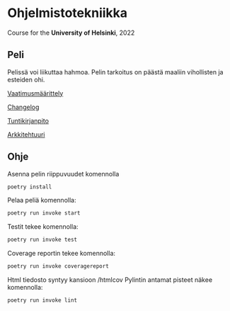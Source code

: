 # Ohjelmistotekniikka
Course for the **University of Helsinki**, 2022 
## Peli
Pelissä voi liikuttaa hahmoa. Pelin tarkoitus on päästä maaliin vihollisten ja esteiden ohi.

[Vaatimusmäärittely](https://github.com/msslotboom/ot-harjoitustyo/blob/master/dokumentaatio/vaatimusmaarittely.md)

[Changelog](https://github.com/msslotboom/ot-harjoitustyo/blob/master/harjoitustyo/changelog.md)

[Tuntikirjanpito](https://github.com/msslotboom/ot-harjoitustyo/blob/master/dokumentaatio/tuntikirjanpito.md)

[Arkkitehtuuri](https://github.com/msslotboom/ot-harjoitustyo/blob/master/dokumentaatio/arkkitehtuuri.md)

## Ohje

Asenna pelin riippuvuudet komennolla
```bash
poetry install
```
Pelaa peliä komennolla:
```bash
poetry run invoke start
```
Testit tekee komennolla:
```bash
poetry run invoke test
```
Coverage reportin tekee komennolla:
```bash
poetry run invoke coveragereport
```
Html tiedosto syntyy kansioon /htmlcov
Pylintin antamat pisteet näkee komennolla:
```bash
poetry run invoke lint
```
